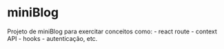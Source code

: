 # miniBlog
Projeto de miniBlog para exercitar conceitos como: - react route - context API - hooks - autenticação, etc.
